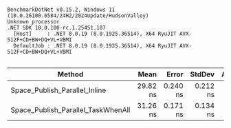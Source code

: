 ```

BenchmarkDotNet v0.15.2, Windows 11 (10.0.26100.6584/24H2/2024Update/HudsonValley)
Unknown processor
.NET SDK 10.0.100-rc.1.25451.107
  [Host]     : .NET 8.0.19 (8.0.1925.36514), X64 RyuJIT AVX-512F+CD+BW+DQ+VL+VBMI
  DefaultJob : .NET 8.0.19 (8.0.1925.36514), X64 RyuJIT AVX-512F+CD+BW+DQ+VL+VBMI


```
| Method                             | Mean     | Error    | StdDev   | Allocated |
|----------------------------------- |---------:|---------:|---------:|----------:|
| Space_Publish_Parallel_Inline      | 29.82 ns | 0.240 ns | 0.212 ns |         - |
| Space_Publish_Parallel_TaskWhenAll | 31.26 ns | 0.171 ns | 0.134 ns |         - |
